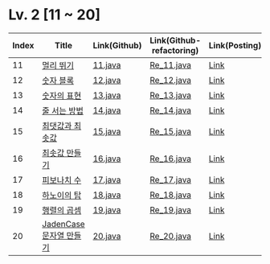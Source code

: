 # Lv. 2 \[11 ~ 20]

| Index | Title | Link(Github) | Link(Github-refactoring) | Link(Posting) |
|----|----|----|----|----|
| 11 | [멀리 뛰기](https://school.programmers.co.kr/learn/courses/30/lessons/12914) | [11.java](https://github.com/2384320/Programmers-Algorithm/blob/main/Lv.2/11~20/11.java) | [Re_11.java]() | [Link](https://swift-badge-161.notion.site/Lv-2-011-97b14c68c9ec4fa7a7362ce70eba6279) |
| 12 | [숫자 블록](https://school.programmers.co.kr/learn/courses/30/lessons/12923) | [12.java](https://github.com/2384320/Programmers-Algorithm/blob/main/Lv.2/11~20/12.java) | [Re_12.java]() | [Link](https://swift-badge-161.notion.site/Lv-2-012-34ec44bbf1134fbfac1230d1ea501cab) |
| 13 | [숫자의 표현](https://school.programmers.co.kr/learn/courses/30/lessons/12924) | [13.java](https://github.com/2384320/Programmers-Algorithm/blob/main/Lv.2/11~20/13.java) | [Re_13.java]() | [Link](https://swift-badge-161.notion.site/Lv-2-013-0b3cebba1b3c4bf1b6e550236ace51b0) |
| 14 | [줄 서는 방법](https://school.programmers.co.kr/learn/courses/30/lessons/12936) | [14.java](https://github.com/2384320/Programmers-Algorithm/blob/main/Lv.2/11~20/14.java) | [Re_14.java]() | [Link](https://swift-badge-161.notion.site/Lv-2-014-6a170b9e9d9e48d999961a8b9beb9697) |
| 15 | [최댓값과 최솟값](https://school.programmers.co.kr/learn/courses/30/lessons/12939) | [15.java](https://github.com/2384320/Programmers-Algorithm/blob/main/Lv.2/11~20/15.java) | [Re_15.java]() | [Link](https://swift-badge-161.notion.site/Lv-2-015-ad52b96f85c9482ab90d5864992dabb0) |
| 16 | [최솟값 만들기](https://school.programmers.co.kr/learn/courses/30/lessons/12941) | [16.java](https://github.com/2384320/Programmers-Algorithm/blob/main/Lv.2/11~20/16.java) | [Re_16.java]() | [Link](https://swift-badge-161.notion.site/Lv-2-016-9c7b2038410f4ce28e078a78e2ec6263) |
| 17 | [피보나치 수](https://school.programmers.co.kr/learn/courses/30/lessons/12945) | [17.java](https://github.com/2384320/Programmers-Algorithm/blob/main/Lv.2/11~20/17.java) | [Re_17.java]() | [Link](https://swift-badge-161.notion.site/Lv-2-017-725b1cc432ce45089e45a1030517381e) |
| 18 | [하노이의 탑](https://school.programmers.co.kr/learn/courses/30/lessons/12946) | [18.java](https://github.com/2384320/Programmers-Algorithm/blob/main/Lv.2/11~20/18.java) | [Re_18.java]() | [Link](https://swift-badge-161.notion.site/Lv-2-018-37e74b909019498a898c11793973e078) |
| 19 | [행렬의 곱셈](https://school.programmers.co.kr/learn/courses/30/lessons/12949) | [19.java](https://github.com/2384320/Programmers-Algorithm/blob/main/Lv.2/11~20/19.java) | [Re_19.java]() | [Link](https://swift-badge-161.notion.site/Lv-2-019-dd9538b64fdc4b5c824cb7e1afb57e65) |
| 20 | [JadenCase 문자열 만들기](https://school.programmers.co.kr/learn/courses/30/lessons/12951) | [20.java](https://github.com/2384320/Programmers-Algorithm/blob/main/Lv.2/11~20/20.java) | [Re_20.java]() | [Link](https://swift-badge-161.notion.site/Lv-2-020-JadenCase-fc4603a599ef4ab3b825b6ace9eb017e) |
